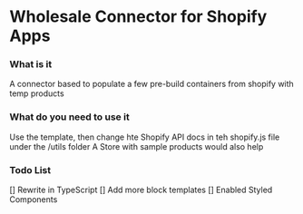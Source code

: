# Wholesale Connector for Shopify Apps

### What is it
A connector based to populate a few pre-build containers from shopify with temp products

### What do you need to use it
Use the template, then change hte Shopify API docs in teh shopify.js file under the /utils folder 
A Store with sample products would also help 

### Todo List
[] Rewrite in TypeScript
[] Add more block templates
[] Enabled Styled Components
